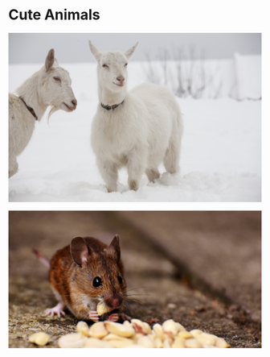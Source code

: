 # Cute Animals

![Adorable Goats](/01-hello-git/images/goat-2216868_1920.jpg)

![Adorable Mouse](/01-hello-git/images/wood-mouse-3077319_1920.jpg)
